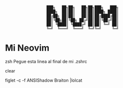                        ███╗   ██╗██╗   ██╗██╗███╗   ███╗
                       ████╗  ██║██║   ██║██║████╗ ████║
                       ██╔██╗ ██║██║   ██║██║██╔████╔██║
                       ██║╚██╗██║╚██╗ ██╔╝██║██║╚██╔╝██║
                       ██║ ╚████║ ╚████╔╝ ██║██║ ╚═╝ ██║
                       ╚═╝  ╚═══╝  ╚═══╝  ╚═╝╚═╝     ╚═╝
                                                        

# Mi Neovim


zsh
Pegue esta linea al final de mi .zshrc

clear

figlet -c -f ANSIShadow Braiton |lolcat

